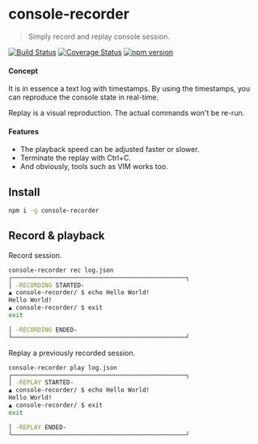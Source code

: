 # console-recorder

> Simply record and replay console session.

[![Build Status](https://travis-ci.com/dino-absoluto/console-recorder.svg?branch=master)](https://travis-ci.com/dino-absoluto/console-recorder)
[![Coverage Status](https://coveralls.io/repos/github/dino-absoluto/console-recorder/badge.svg?branch=master)](https://coveralls.io/github/dino-absoluto/console-recorder?branch=master)
[![npm version](https://badge.fury.io/js/console-recorder.svg)](https://badge.fury.io/js/console-recorder)

#### Concept

It is in essence a text log with timestamps. By using the timestamps,
you can reproduce the console state in real-time.

Replay is a visual reproduction. The actual commands won't be re-run.

#### Features
- The playback speed can be adjusted faster or slower.
- Terminate the replay with Ctrl+C.
- And obviously, tools such as VIM works too.

## Install

```bash
npm i -g console-recorder
```

## Record & playback
Record session.

```bash
console-recorder rec log.json
┌────────────────────────────────────────────────┐
│ -RECORDING STARTED-
▲ console-recorder/ $ echo Hello World!
Hello World!
▲ console-recorder/ $ exit
exit

│ -RECORDING ENDED-
└────────────────────────────────────────────────┘
```

Replay a previously recorded session.

```bash
console-recorder play log.json
┌────────────────────────────────────────────────┐
│ -REPLAY STARTED-
▲ console-recorder/ $ echo Hello World!
Hello World!
▲ console-recorder/ $ exit
exit

│ -REPLAY ENDED-
└────────────────────────────────────────────────┘
```
